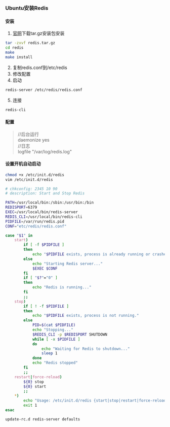 ### Ubuntu安装Redis

#### 安装
1. [官网](http://redis.io/download)下载tar.gz安装包安装
  ```bash
  tar -zxvf redis.tar.gz
  cd redis
  make
  make install
  ```
2. 复制redis.conf到/etc/redis
3. 修改配置
4. 启动
```bash
redis-server /etc/redis/redis.conf
```
5. 连接
```bash
redis-cli
```

#### 配置
> //后台运行  
daemonize yes  
//日志  
logfile "/var/log/redis.log"

#### 设置开机自动启动
```bash
chmod +x /etc/init.d/redis
vim /etc/init.d/redis
```
```bash
# chkconfig: 2345 10 90
# description: Start and Stop Redis

PATH=/usr/local/bin:/sbin:/usr/bin:/bin
REDISPORT=6379
EXEC=/usr/local/bin/redis-server
REDIS_CLI=/usr/local/bin/redis-cli
PIDFILE=/var/run/redis.pid
CONF="etc/redis/redis.conf"

case "$1" in
    start)
        if [ -f $PIDFILE ]
        then
            echo "$PIDFILE exists, process is already running or crashed."
        else
            echo "Starting Redis server..."
            $EXEC $CONF
        fi
        if [ "$?"="0" ]
        then
            echo "Redis is running..."
        fi
        ;;
    stop)
        if [ ! -f $PIDFILE ]
        then
            echo "$PIDFILE exists, process is not running."
        else
            PID=$(cat $PIDFILE)
            echo "Stopping..."
            $REDIS_CLI -p $REDISPORT SHUTDOWN
            while [ -x $PIDFILE ]
            do
                echo "Waiting for Redis to shutdown..."
                sleep 1
            done
            echo "Redis stopped"
        fi
        ;;
    restart|force-reload)
        ${0} stop
        ${0} start
        ;;
    *)
        echo "Usage: /etc/init.d/redis {start|stop|restart|force-reload}"
        exit 1
esac
```
```bash
update-rc.d redis-server defaults
```
